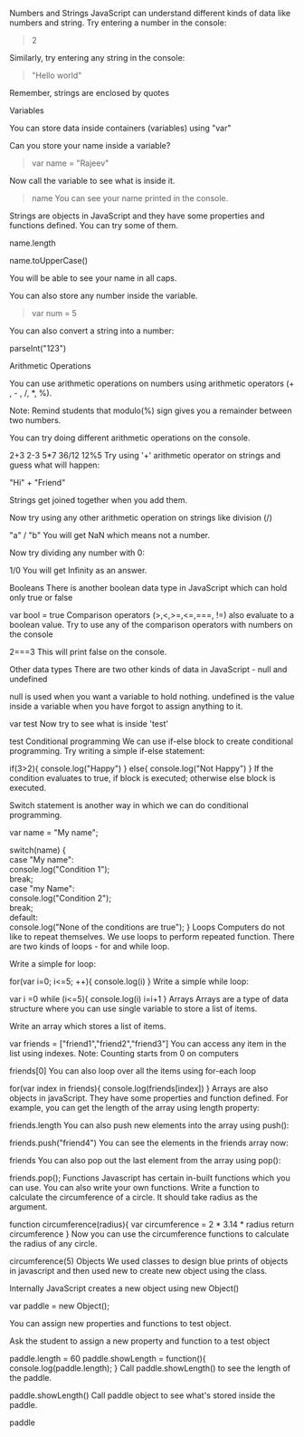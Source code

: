 Numbers and Strings
JavaScript can understand different kinds of data like numbers and string. Try entering a number in the console:

> 2

Similarly, try entering any string in the console:

> "Hello world"

Remember, strings are enclosed by quotes

Variables

You can store data inside containers (variables) using "var"

Can you store your name inside a variable?

> var name = "Rajeev"

Now call the variable to see what is inside it.

> name
You can see your name printed in the console.

Strings are objects in JavaScript and they have some properties and functions defined. You can try some of them.

name.length

name.toUpperCase()



You will be able to see your name in all caps.

You can also store any number inside the variable.

> var num = 5

You can also convert a string into a number:

parseInt("123")

Arithmetic Operations

You can use arithmetic operations on numbers using arithmetic operators (+ , - , /, *, %).

Note: Remind students that modulo(%) sign gives you a remainder between two numbers.

You can try doing different arithmetic operations on the console.

2+3
2-3
5*7
36/12
12%5
Try using '+' arithmetic operator on strings and guess what will happen:

"Hi" + "Friend"

Strings get joined together when you add them.

Now try using any other arithmetic operation on strings like division (/)

"a" / "b"
You will get NaN which means not a number.

Now try dividing any number with 0:

1/0
You will get Infinity as an answer.

Booleans
There is another boolean data type in JavaScript which can hold only true or false

var bool = true
Comparison operators (>,<,>=,<=,===, !=) also evaluate to a boolean value. Try to use any of the comparison operators with numbers on the console

2===3
This will print false on the console.

Other data types
There are two other kinds of data in JavaScript - null and undefined

null is used when you want a variable to hold nothing. undefined is the value inside a variable when you have forgot to assign anything to it.

var test
Now try to see what is inside 'test'

test
Conditional programming
We can use if-else block to create conditional programming. Try writing a simple if-else statement:

if(3>2){
	console.log("Happy")
}
else{
	console.log("Not Happy")
}
If the condition evaluates to true, if block is executed; otherwise else block is executed.

Switch statement is another way in which we can do conditional programming.

var name = "My name";

switch(name) {  
case  "My name":  
console.log("Condition 1");  
break;  
case  "my Name":  
console.log("Condition 2");  
break;  
default:  
console.log("None of the conditions are true");
}
Loops
Computers do not like to repeat themselves. We use loops to perform repeated function. There are two kinds of loops - for and while loop.

Write a simple for loop:

for(var i=0; i<=5; ++){
	console.log(i)
}
Write a simple while loop:

var i =0
while (i<=5){
	console.log(i)
	i=i+1
}
Arrays
Arrays are a type of data structure where you can use single variable to store a list of items.

Write an array which stores a list of items.

var friends = ["friend1","friend2","friend3"]
You can access any item in the list using indexes. Note: Counting starts from 0 on computers

friends[0]
You can also loop over all the items using for-each loop

for(var index in friends){
	console.log(friends[index])
}
Arrays are also objects in javaScript. They have some properties and function defined. For example, you can get the length of the array using length property:

friends.length
You can also push new elements into the array using push():

friends.push("friend4")
You can see the elements in the friends array now:

friends
You can also pop out the last element from the array using pop():

friends.pop();
Functions
Javascript has certain in-built functions which you can use. You can also write your own functions. Write a function to calculate the circumference of a circle. It should take radius as the argument.

function circumference(radius){
	var circumference = 2 * 3.14 * radius
	return circumference
}
Now you can use the circumference functions to calculate the radius of any circle.

circumference(5)
Objects
We used classes to design blue prints of objects in javascript and then used new to create new object using the class.

Internally JavaScript creates a new object using new Object()

var paddle = new Object();

You can assign new properties and functions to test object.

Ask the student to assign a new property and function to a test object

paddle.length = 60
paddle.showLength = function(){
	console.log(paddle.length);
}
Call paddle.showLength() to see the length of the paddle.

paddle.showLength()
Call paddle object to see what's stored inside the paddle.

paddle
